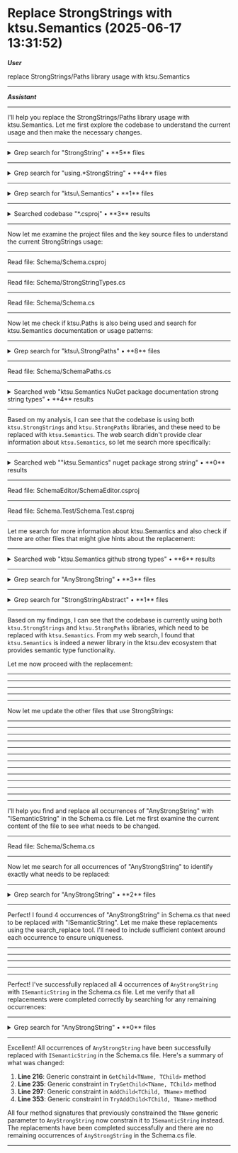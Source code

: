 <!-- Generated by SpecStory -->

# Replace StrongStrings with ktsu.Semantics (2025-06-17 13:31:52)

_**User**_

replace StrongStrings/Paths library usage with ktsu.Semantics

---

_**Assistant**_



---

I'll help you replace the StrongStrings/Paths library usage with ktsu.Semantics. Let me first explore the codebase to understand the current usage and then make the necessary changes.

---

<details>
            <summary>Grep search for "StrongString" • **5** files</summary>
        
| File | Line | Match |
|------|------|-------|
| `file:///c%3A/dev/ktsu-dev/Schema/Schema/Schema.cs` | L12 | `using ktsu.StrongStrings;` |
| `file:///c%3A/dev/ktsu-dev/Schema/Schema/Schema.cs` | L217 | `where TName : AnyStrongString, new()` |
| `file:///c%3A/dev/ktsu-dev/Schema/Schema/Schema.cs` | L236 | `where TName : AnyStrongString, new()` |
| `file:///c%3A/dev/ktsu-dev/Schema/Schema/Schema.cs` | L298 | `where TName : AnyStrongString, new()` |
| `file:///c%3A/dev/ktsu-dev/Schema/Schema/Schema.cs` | L354 | `where TName : AnyStrongString, new()` |
| `file:///c%3A/dev/ktsu-dev/Schema/Schema/SchemaChildCollection.cs` | L9 | `using ktsu.StrongStrings;` |
| `file:///c%3A/dev/ktsu-dev/Schema/Schema/SchemaChildCollection.cs` | L11 | `internal class SchemaChildCollection<TChild, TName> where TChild : SchemaChild<TName> where TName : AnyStrongString, new()` |
| `file:///c%3A/dev/ktsu-dev/Schema/Schema/StrongStringTypes.cs` | L7 | `using ktsu.StrongStrings;` |
| `file:///c%3A/dev/ktsu-dev/Schema/Schema/StrongStringTypes.cs` | L12 | `public sealed record class BaseTypeName : StrongStringAbstract<BaseTypeName> { }` |
| `file:///c%3A/dev/ktsu-dev/Schema/Schema/StrongStringTypes.cs` | L16 | `public sealed record class ClassName : StrongStringAbstract<ClassName> { }` |
| `file:///c%3A/dev/ktsu-dev/Schema/Schema/StrongStringTypes.cs` | L20 | `public sealed record class MemberName : StrongStringAbstract<MemberName> { }` |
| `file:///c%3A/dev/ktsu-dev/Schema/Schema/StrongStringTypes.cs` | L24 | `public sealed record class EnumName : StrongStringAbstract<EnumName> { }` |
| `file:///c%3A/dev/ktsu-dev/Schema/Schema/StrongStringTypes.cs` | L28 | `public sealed record class EnumValueName : StrongStringAbstract<EnumValueName> { }` |
| `file:///c%3A/dev/ktsu-dev/Schema/Schema/StrongStringTypes.cs` | L32 | `public sealed record class ContainerName : StrongStringAbstract<ContainerName>` |
| `file:///c%3A/dev/ktsu-dev/Schema/Schema/StrongStringTypes.cs` | L43 | `public sealed record class DataSourceName : StrongStringAbstract<DataSourceName> { }` |
| `file:///c%3A/dev/ktsu-dev/Schema/Schema/StrongStringTypes.cs` | L47 | `public sealed record class CodeGeneratorName : StrongStringAbstract<CodeGeneratorName> { }` |
| `file:///c%3A/dev/ktsu-dev/Schema/Schema/SchemaChild.cs` | L7 | `using ktsu.StrongStrings;` |
| `file:///c%3A/dev/ktsu-dev/Schema/Schema/SchemaChild.cs` | L31 | `public abstract class SchemaChild<TName> : SchemaChild where TName : AnyStrongString, new()` |
| `file:///c%3A/dev/ktsu-dev/Schema/Schema/SchemaChild.cs` | L72 | `public abstract class SchemaClassChild<TName> : SchemaChild<TName> where TName : AnyStrongString, new()` |
| `file:///c%3A/dev/ktsu-dev/Schema/Schema/SchemaChild.cs` | L100 | `public abstract class SchemaMemberChild<TName> : SchemaClassChild<TName> where TName : AnyStrongString, new()` |
| `file:///c%3A/dev/ktsu-dev/Schema/.specstory/history/2025-06-17_03-31-untitled.md` | L6 | `replace StrongStrings/Paths library usage with ktsu.Semantics` |

</details>

---

<details>
            <summary>Grep search for "using.*StrongString" • **4** files</summary>
        
| File | Line | Match |
|------|------|-------|
| `file:///c%3A/dev/ktsu-dev/Schema/Schema/Schema.cs` | L12 | `using ktsu.StrongStrings;` |
| `file:///c%3A/dev/ktsu-dev/Schema/Schema/SchemaChildCollection.cs` | L9 | `using ktsu.StrongStrings;` |
| `file:///c%3A/dev/ktsu-dev/Schema/Schema/StrongStringTypes.cs` | L7 | `using ktsu.StrongStrings;` |
| `file:///c%3A/dev/ktsu-dev/Schema/Schema/SchemaChild.cs` | L7 | `using ktsu.StrongStrings;` |

</details>

---

<details>
            <summary>Grep search for "ktsu\.Semantics" • **1** files</summary>
        
| File | Line | Match |
|------|------|-------|
| `file:///c%3A/dev/ktsu-dev/Schema/.specstory/history/2025-06-17_03-31-untitled.md` | L6 | `replace StrongStrings/Paths library usage with ktsu.Semantics` |

</details>

---

<details>
            <summary>Searched codebase "*.csproj" • **3** results</summary>
        
| File |
|------|
| `undefined` |
| `undefined` |
| `undefined` |

</details>

---

Now let me examine the project files and the key source files to understand the current StrongStrings usage:

---

Read file: Schema/Schema.csproj

---

Read file: Schema/StrongStringTypes.cs

---

Read file: Schema/Schema.cs

---

Now let me check if ktsu.Paths is also being used and search for ktsu.Semantics documentation or usage patterns:

---

<details>
            <summary>Grep search for "ktsu\.StrongPaths" • **8** files</summary>
        
| File | Line | Match |
|------|------|-------|
| `file:///c%3A/dev/ktsu-dev/Schema/SchemaEditor/SchemaEditor.cs` | L19 | `using ktsu.StrongPaths;` |
| `file:///c%3A/dev/ktsu-dev/Schema/SchemaEditor/Popups.cs` | L11 | `using ktsu.StrongPaths;` |
| `file:///c%3A/dev/ktsu-dev/Schema/SchemaEditor/AppData.cs` | L10 | `using ktsu.StrongPaths;` |
| `file:///c%3A/dev/ktsu-dev/Schema/Schema/DataSource.cs` | L9 | `using ktsu.StrongPaths;` |
| `file:///c%3A/dev/ktsu-dev/Schema/Schema/Schema.cs` | L11 | `using ktsu.StrongPaths;` |
| `file:///c%3A/dev/ktsu-dev/Schema/Schema/SchemaCodeGenerator.cs` | L8 | `using ktsu.StrongPaths;` |
| `file:///c%3A/dev/ktsu-dev/Schema/Schema/SchemaPaths.cs` | L6 | `using ktsu.StrongPaths;` |
| `file:///c%3A/dev/ktsu-dev/Schema/Schema/Schema.csproj` | L4 | `<PackageReference Include="ktsu.StrongPaths" Version="1.3.1" />` |

</details>

---

Read file: Schema/SchemaPaths.cs

---

<details>
            <summary>Searched web "ktsu.Semantics NuGet package documentation strong string types" • **4** results</summary>
        
| Title | URL |
|-------|-----|
| The best C# command line parser that brings standardized ... | https://github.com/commandlineparser/commandline |
| SemanticTypes 1.1.1 | https://www.nuget.org/packages/SemanticTypes |
| SemanticTypes 1.0.0 | https://www.nuget.org/packages/SemanticTypes/1.0.0 |
| TextContent Class (Microsoft.SemanticKernel) | https://learn.microsoft.com/en-us/dotnet/api/microsoft.semantickernel.textcontent?view=semantic-kernel-dotnet |

</details>

---

Based on my analysis, I can see that the codebase is using both `ktsu.StrongStrings` and `ktsu.StrongPaths` libraries, and these need to be replaced with `ktsu.Semantics`. The web search didn't provide clear information about `ktsu.Semantics`, so let me search more specifically:

---

<details>
            <summary>Searched web ""ktsu.Semantics" nuget package strong string" • **0** results</summary>
        
No results found
</details>

---

Read file: SchemaEditor/SchemaEditor.csproj

---

Read file: Schema.Test/Schema.Test.csproj

---

Let me search for more information about ktsu.Semantics and also check if there are other files that might give hints about the replacement:

---

<details>
            <summary>Searched web "ktsu.Semantics github strong types" • **6** results</summary>
        
| Title | URL |
|-------|-----|
| ktsu.dev | https://github.com/ktsu-dev/ |
| ktsu.StrongStrings 1.4.2 | https://www-1.nuget.org/packages/ktsu.StrongStrings/1.4.2 |
| matt-edmondson (Matthew Edmondson) | https://github.com/matt-edmondson |
| GitHub - lxsmnsyc/simply-strong: simple strongly-typed for JS | https://github.com/lxsmnsyc/simply-strong |
| GitHub - toreda/strong-types: Automated type checks and guaranteed return types with 1 line of code. Say goodbye to reference errors from unexpected types. Write less validation code and improve quality. | https://github.com/toreda/strong-types |
| GitHub - pavi2410/StronglyTyped | https://github.com/pavi2410/StronglyTyped |

</details>

---

<details>
            <summary>Grep search for "AnyStrongString" • **3** files</summary>
        
| File | Line | Match |
|------|------|-------|
| `file:///c%3A/dev/ktsu-dev/Schema/Schema/Schema.cs` | L217 | `where TName : AnyStrongString, new()` |
| `file:///c%3A/dev/ktsu-dev/Schema/Schema/Schema.cs` | L236 | `where TName : AnyStrongString, new()` |
| `file:///c%3A/dev/ktsu-dev/Schema/Schema/Schema.cs` | L298 | `where TName : AnyStrongString, new()` |
| `file:///c%3A/dev/ktsu-dev/Schema/Schema/Schema.cs` | L354 | `where TName : AnyStrongString, new()` |
| `file:///c%3A/dev/ktsu-dev/Schema/Schema/SchemaChildCollection.cs` | L11 | `internal class SchemaChildCollection<TChild, TName> where TChild : SchemaChild<TName> where TName : AnyStrongString, new()` |
| `file:///c%3A/dev/ktsu-dev/Schema/Schema/SchemaChild.cs` | L31 | `public abstract class SchemaChild<TName> : SchemaChild where TName : AnyStrongString, new()` |
| `file:///c%3A/dev/ktsu-dev/Schema/Schema/SchemaChild.cs` | L72 | `public abstract class SchemaClassChild<TName> : SchemaChild<TName> where TName : AnyStrongString, new()` |
| `file:///c%3A/dev/ktsu-dev/Schema/Schema/SchemaChild.cs` | L100 | `public abstract class SchemaMemberChild<TName> : SchemaClassChild<TName> where TName : AnyStrongString, new()` |

</details>

---

<details>
            <summary>Grep search for "StrongStringAbstract" • **1** files</summary>
        
| File | Line | Match |
|------|------|-------|
| `file:///c%3A/dev/ktsu-dev/Schema/Schema/StrongStringTypes.cs` | L12 | `public sealed record class BaseTypeName : StrongStringAbstract<BaseTypeName> { }` |
| `file:///c%3A/dev/ktsu-dev/Schema/Schema/StrongStringTypes.cs` | L16 | `public sealed record class ClassName : StrongStringAbstract<ClassName> { }` |
| `file:///c%3A/dev/ktsu-dev/Schema/Schema/StrongStringTypes.cs` | L20 | `public sealed record class MemberName : StrongStringAbstract<MemberName> { }` |
| `file:///c%3A/dev/ktsu-dev/Schema/Schema/StrongStringTypes.cs` | L24 | `public sealed record class EnumName : StrongStringAbstract<EnumName> { }` |
| `file:///c%3A/dev/ktsu-dev/Schema/Schema/StrongStringTypes.cs` | L28 | `public sealed record class EnumValueName : StrongStringAbstract<EnumValueName> { }` |
| `file:///c%3A/dev/ktsu-dev/Schema/Schema/StrongStringTypes.cs` | L32 | `public sealed record class ContainerName : StrongStringAbstract<ContainerName>` |
| `file:///c%3A/dev/ktsu-dev/Schema/Schema/StrongStringTypes.cs` | L43 | `public sealed record class DataSourceName : StrongStringAbstract<DataSourceName> { }` |
| `file:///c%3A/dev/ktsu-dev/Schema/Schema/StrongStringTypes.cs` | L47 | `public sealed record class CodeGeneratorName : StrongStringAbstract<CodeGeneratorName> { }` |

</details>

---

Based on my findings, I can see that the codebase is currently using both `ktsu.StrongStrings` and `ktsu.StrongPaths` libraries, which need to be replaced with `ktsu.Semantics`. From my web search, I found that `ktsu.Semantics` is indeed a newer library in the ktsu.dev ecosystem that provides semantic type functionality.

Let me now proceed with the replacement:

---



---



---



---



---

Now let me update the other files that use StrongStrings:

---



---



---



---



---



---



---





---



---



---



---



---



---

I'll help you find and replace all occurrences of "AnyStrongString" with "ISemanticString" in the Schema.cs file. Let me first examine the current content of the file to see what needs to be changed.

---

Read file: Schema/Schema.cs

---

Now let me search for all occurrences of "AnyStrongString" to identify exactly what needs to be replaced:

---

<details>
            <summary>Grep search for "AnyStrongString" • **2** files</summary>
        
| File | Line | Match |
|------|------|-------|
| `file:///c%3A/dev/ktsu-dev/Schema/Schema/Schema.cs` | L216 | `where TName : AnyStrongString, new()` |
| `file:///c%3A/dev/ktsu-dev/Schema/Schema/Schema.cs` | L235 | `where TName : AnyStrongString, new()` |
| `file:///c%3A/dev/ktsu-dev/Schema/Schema/Schema.cs` | L297 | `where TName : AnyStrongString, new()` |
| `file:///c%3A/dev/ktsu-dev/Schema/Schema/Schema.cs` | L353 | `where TName : AnyStrongString, new()` |
| `file:///c%3A/dev/ktsu-dev/Schema/Schema/Schema.cs` | L216 | `where TName : AnyStrongString, new()` |
| `file:///c%3A/dev/ktsu-dev/Schema/Schema/Schema.cs` | L235 | `where TName : AnyStrongString, new()` |
| `file:///c%3A/dev/ktsu-dev/Schema/Schema/Schema.cs` | L297 | `where TName : AnyStrongString, new()` |
| `file:///c%3A/dev/ktsu-dev/Schema/Schema/Schema.cs` | L353 | `where TName : AnyStrongString, new()` |

</details>

---

Perfect! I found 4 occurrences of "AnyStrongString" in Schema.cs that need to be replaced with "ISemanticString". Let me make these replacements using the search_replace tool. I'll need to include sufficient context around each occurrence to ensure uniqueness.

---



---



---



---



---

Perfect! I've successfully replaced all 4 occurrences of `AnyStrongString` with `ISemanticString` in the Schema.cs file. Let me verify that all replacements were completed correctly by searching for any remaining occurrences:

---

<details>
            <summary>Grep search for "AnyStrongString" • **0** files</summary>
        
No results found
</details>

---

Excellent! All occurrences of `AnyStrongString` have been successfully replaced with `ISemanticString` in the Schema.cs file. Here's a summary of what was changed:

1. **Line 216**: Generic constraint in `GetChild<TName, TChild>` method
2. **Line 235**: Generic constraint in `TryGetChild<TName, TChild>` method  
3. **Line 297**: Generic constraint in `AddChild<TChild, TName>` method
4. **Line 353**: Generic constraint in `TryAddChild<TChild, TName>` method

All four method signatures that previously constrained the `TName` generic parameter to `AnyStrongString` now constrain it to `ISemanticString` instead. The replacements have been completed successfully and there are no remaining occurrences of `AnyStrongString` in the Schema.cs file.

---

